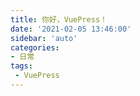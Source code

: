 ```yaml
---
title: 你好，VuePress！
date: '2021-02-05 13:46:00'
sidebar: 'auto'
categories:
- 日常
tags:
 - VuePress
---
```


